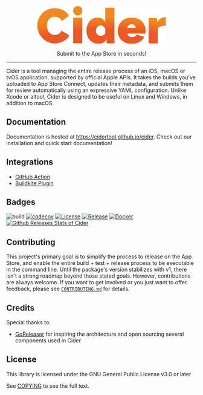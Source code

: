 <p align="center">
  <img 
    alt="Cider logo" 
    src="docs/assets/images/header.png" 
    height="100px"
  />
  <p align="center">Submit to the App Store in seconds!</p>
</p>

---

Cider is a tool managing the entire release process of an iOS, macOS or tvOS application, supported by official Apple APIs. It takes the builds you've uploaded to App Store Connect, updates their metadata, and submits them for review automatically using an expressive YAML configuration. Unlike Xcode or altool, Cider is designed to be useful on Linux and Windows, in addition to macOS.

## Documentation

Documentation is hosted at <https://cidertool.github.io/cider>. Check out our installation and quick start documentation!

## Integrations

-   [GitHub Action](https://github.com/marketplace/actions/cider-action)
-   [Buildkite Plugin](https://github.com/cidertool/cider-buildkite-plugin)

## Badges

![build](https://github.com/cidertool/cider/workflows/build/badge.svg)
[![codecov](https://codecov.io/gh/cidertool/cider/branch/main/graph/badge.svg)](https://codecov.io/gh/cidertool/cider)
[![License](https://img.shields.io/github/license/cidertool/cider)](/LICENSE)
[![Release](https://img.shields.io/github/release/cidertool/cider.svg)](https://github.com/cidertool/cider/releases/latest)
[![Docker](https://img.shields.io/docker/pulls/cidertool/cider)](https://hub.docker.com/r/cidertool/cider)
[![Github Releases Stats of Cider](https://img.shields.io/github/downloads/cidertool/cider/total.svg?logo=github)](https://somsubhra.com/github-release-stats/?username=cidertool&repository=cider)

## Contributing

This project's primary goal is to simplify the process to release on the App Store, and enable the entire build + test + release process to be executable in the command line. Until the package's version stabilizes with v1, there isn't a strong roadmap beyond those stated goals. However, contributions are always welcome. If you want to get involved or you just want to offer feedback, please see [`CONTRIBUTING.md`](./.github/CONTRIBUTING.md) for details.

## Credits

Special thanks to:

-   [GoReleaser](https://goreleaser.com/) for inspiring the architecture and open sourcing several components used in Cider

## License

This library is licensed under the GNU General Public License v3.0 or later

See [COPYING](./COPYING) to see the full text.
